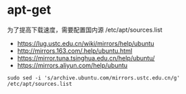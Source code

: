 # apt-get

为了提高下载速度，需要配置国内源 /etc/apt/sources.list

- https://lug.ustc.edu.cn/wiki/mirrors/help/ubuntu
- http://mirrors.163.com/.help/ubuntu.html
- https://mirror.tuna.tsinghua.edu.cn/help/ubuntu/
- https://mirrors.aliyun.com/help/ubuntu

```
sudo sed -i 's/archive.ubuntu.com/mirrors.ustc.edu.cn/g' /etc/apt/sources.list
```

